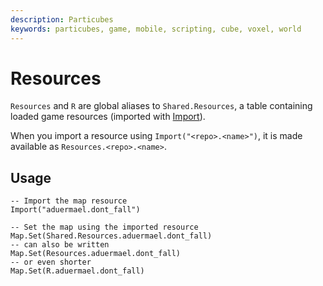 ```yaml
---
description: Particubes
keywords: particubes, game, mobile, scripting, cube, voxel, world
---
```


# Resources

`Resources` and `R` are global aliases to `Shared.Resources`, a table containing loaded game resources (imported with [Import](/reference/Import)).

When you import a resource using `Import("<repo>.<name>")`, it is made available as `Resources.<repo>.<name>`.

## Usage

```
-- Import the map resource
Import("aduermael.dont_fall") 

-- Set the map using the imported resource
Map.Set(Shared.Resources.aduermael.dont_fall)
-- can also be written
Map.Set(Resources.aduermael.dont_fall)
-- or even shorter
Map.Set(R.aduermael.dont_fall)
```